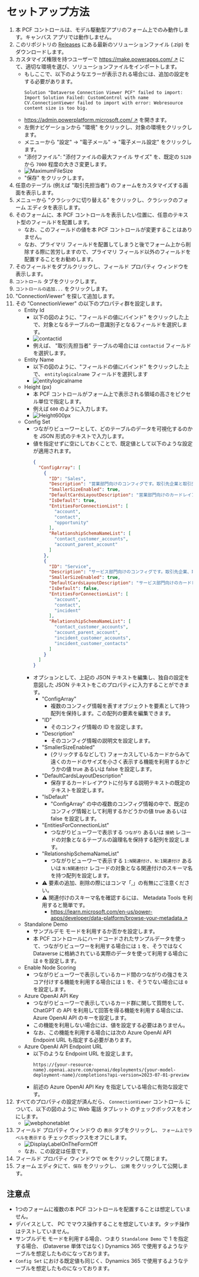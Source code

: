 # セットアップ方法

1. 本 PCF コントロールは、モデル駆動型アプリのフォーム上でのみ動作します。キャンバス アプリでは動作しません。
1. このリポジトリの [Releases](https://github.com/keijiinouehotmail/DataverseConnectionViewerPCF/releases) にある最新のソリューションファイル (.zip) をダウンロードします。
1. カスタマイズ権限を持つユーザーで [https://make.powerapps.com/ ↗️](https://make.powerapps.com/) にて、適切な環境を選び、ソリューションファイルをインポートします。
    - もしここで、以下のようなエラーが表示される場合には、追加の設定をする必要があります。
      ```text
      Solution "Dataverse Connection Viewer PCF" failed to import: Import Solution Failed: CustomControl with name CV.ConnectionViewer failed to import with error: Webresource content size is too big.
      ```
    - [https://admin.powerplatform.microsoft.com/ ↗️](https://admin.powerplatform.microsoft.com/) を開きます。
    - 左側ナビゲーションから "環境" をクリックし、対象の環境をクリックします。
    - メニューから "設定" -> "電子メール" -> "電子メール設定" をクリックします。
    - "添付ファイル": "添付ファイルの最大ファイル サイズ" を、既定の `5120` から `7000` 程度の大きさ変更します。
    - ![MaximumFileSize](../Images/MaximumFileSize.ja.png)
    - "保存" をクリックします。
1. 任意のテーブル (例えば "取引先担当者") のフォームをカスタマイズする画面を表示します。
1. メニューから "クラシックに切り替える" をクリックし、クラシックのフォーム エディタを表示します。
1. そのフォームに、本 PCF コントロールを表示したい位置に、任意のテキスト型のフィールドを配置します。  
    - なお、このフィールドの値を本 PCF コントロールが変更することはありません。  
    - なお、プライマリ フィールドを配置してしまうと後でフォーム上から削除する際に苦労しますので、プライマリ フィールド以外のフィールドを配置することをお勧めします。
1. そのフィールドをダブルクリックし、フィールド プロパティ ウィンドウを表示します。
1. `コントロール` タブをクリックします。
1. `コントロールの追加...` をクリックします。
1. "ConnectionViewer" を探して追加します。
1. その "ConnectionViewer" の以下のプロパティ群を設定します。
    - Entity Id
      - 以下の図のように、"フィールドの値にバインド" をクリックした上で、対象となるテーブルの一意識別子となるフィールドを選択します。
      - ![contactid](../Images/contactid.ja.png)
      - 例えば、 "取引先担当者" テーブルの場合には `contactid` フィールドを選択します。
    - Entity Name
      - 以下の図のように、"フィールドの値にバインド" をクリックした上で、 `entitylogicalname` フィールドを選択します
      - ![entitylogicalname](../Images/entitylogicalname.ja.png)
    - Height (px)
      - 本 PCF コントロールがフォーム上で表示される領域の高さをピクセル単位で指定します。
      - 例えば `600` のように入力します。
      - ![Height600px](../Images/Height600px.ja.png)
    - Config Set
      - つながりビューワーとして、どのテーブルのデータを可視化するのかを JSON 形式のテキストで入力します。
      - 値を指定せずに空にしておくことで、既定値として以下のような設定が適用されます。
        ```json
        {
          "ConfigArray": [
            {
              "ID": "Sales",
              "Description": "営業部門向けのコンフィグです。取引先企業と取引先担当者、およびつながりレコードとして営業案件が対象です。",
              "SmallerSizeEnabled": true,
              "DefaultCardsLayoutDescription": "営業部門向けのカードレイアウト",
              "IsDefault": true,
              "EntitiesForConnectionList": [
                "account",
                "contact",
                "opportunity"
              ],
              "RelationshipSchemaNameList": [
                "contact_customer_accounts",
                "account_parent_account"
              ]
            },
            {
              "ID": "Service",
              "Description": "サービス部門向けのコンフィグです。取引先企業、取引先担当者およびサポート案件が対象です。",
              "SmallerSizeEnabled": true,
              "DefaultCardsLayoutDescription": "サービス部門向けのカードレイアウト",
              "IsDefault": false,
              "EntitiesForConnectionList": [
                "account",
                "contact",
                "incident"
              ],
              "RelationshipSchemaNameList": [
                "contact_customer_accounts",
                "account_parent_account",
                "incident_customer_accounts",
                "incident_customer_contacts"
              ]
            }
          ]
        }
        ```
      - オプションとして、上記の JSON テキストを編集し、独自の設定を意図した JSON テキストをこのプロパティに入力することができます。
        - "ConfigArray"
          - 複数のコンフィグ情報を表すオブジェクトを要素として持つ配列を保持します。この配列の要素を編集できます。
        - "ID"
          - そのコンフィグ情報の ID を設定します。
        - "Description"
          - そのコンフィグ情報の説明文を設定します。
        - "SmallerSizeEnabled"
          - (クリックするなどして) フォーカスしているカードからみて遠くのカードのサイズを小さく表示する機能を利用するかどうかの値 true あるいは false を設定します。
        - "DefaultCardsLayoutDescription"
          - 保存するカードレイアウトに付与する説明テキストの既定のテキストを設定します。
        - "IsDefault"
          - "ConfigArray" の中の複数のコンフィグ情報の中で、既定のコンフィグ情報として利用するかどうかの値 true あるいは false を設定します。
        - "EntitiesForConnectionList"
          - つながりビューワーで表示する `つながり` あるいは `接続` レコードの対象となるテーブルの論理名を保持する配列を設定します。
        - "RelationshipSchemaNameList"
          - つながりビューワーで表示する `1:N関連付け`、`N:1関連付け` あるいは `N:N関連付け` レコードの対象となる関連付けのスキーマ名を持つ配列を設定します。
        - ⚠️ 要素の追加、削除の際にはコンマ「,」の有無にご注意ください。
        - ⚠️ 関連付けのスキーマ名を確認するには、 Metadata Tools を利用すると簡単です。
          - [https://learn.microsoft.com/en-us/power-apps/developer/data-platform/browse-your-metadata ↗️](https://learn.microsoft.com/en-us/power-apps/developer/data-platform/browse-your-metadata)
    - Standalone Demo
      - サンプルデモ モードを利用するか否かを設定します。
      - 本 PCF コントロールにハードコードされたサンプルデータを使って、つながりビューワーを利用する場合には `1` を、そうではなく Dataverse に格納されている実際のデータを使って利用する場合には `0` を設定します。
    - Enable Node Scoring
      - つながりビューワーで表示しているカード間のつながりの強さをスコア付けする機能を利用する場合には `1` を、そうでない場合には `0` を設定します。
    - Azure OpenAI API Key
      - つながりビューワーで表示しているカード群に関して質問をして、 ChatGPT の API を利用して回答を得る機能を利用する場合には、Azure OpenAI API のキーを設定します。
      - この機能を利用しない場合には、値を設定する必要はありません。
      - なお、この機能を利用する場合には次の Azure OpenAI API Endpoint URL も指定する必要があります。
    - Azure OpenAI API Endpoint URL
      - 以下のような Endpoint URL を設定します。
        ```text
        https://{your-resource-name}.openai.azure.com/openai/deployments/{your-model-deployment-name}/completions?api-version=2023-07-01-preview
        ```
      - 前述の Azure OpenAI API Key を指定している場合に有効な設定です。
1. すべてのプロパティの設定が済んだら、 `ConnectionViewer` コントロール について、以下の図のように Web 電話 タブレット のチェックボックスをオンにします。
    - ![webphonetablet](../Images/webphonetablet.ja.png)
1. フィールド プロパティ ウィンドウ の `表示` タブをクリックし、 `フォーム上でラベルを表示する` チェックボックスをオフにします。
    - ![DisplayLabelOnTheFormOff](../Images/DisplayLabelOnTheFormOff.ja.png)
    - なお、この設定は任意です。
1. フィールド プロパティ ウィンドウで `OK` をクリックして閉じます。
1. フォーム エディタにて、`保存` をクリックし、 `公開` をクリックして公開します。

## 注意点
- 1つのフォームに複数の本 PCF コントロールを配置することは想定していません。
- デバイスとして、 PC でマウス操作することを想定しています。タッチ操作はテストしていません。
- サンプルデモ モードを利用する場合、つまり `Standalone Demo` で 1 を指定する場合、 (Dataverse 単体ではなく) Dynamics 365 で使用するようなテーブルを想定したものになっております。
- `Config Set` における既定値も同じく、Dynamics 365 で使用するようなテーブルを想定したものになっております。
